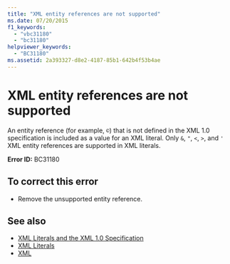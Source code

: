 ```yaml
---
title: "XML entity references are not supported"
ms.date: 07/20/2015
f1_keywords: 
  - "vbc31180"
  - "bc31180"
helpviewer_keywords: 
  - "BC31180"
ms.assetid: 2a393327-d8e2-4187-85b1-642b4f53b4ae
---
```

# XML entity references are not supported
An entity reference (for example, `©`) that is not defined in the XML 1.0 specification is included as a value for an XML literal. Only `&`, `"`, `<`, `>`, and `'` XML entity references are supported in XML literals.  
  
 **Error ID:** BC31180  
  
## To correct this error  
  
- Remove the unsupported entity reference.  
  
## See also

- [XML Literals and the XML 1.0 Specification](../../../visual-basic/programming-guide/language-features/xml/xml-literals-and-the-xml-1-0-specification.md)
- [XML Literals](../../../visual-basic/language-reference/xml-literals/index.md)
- [XML](../../../visual-basic/programming-guide/language-features/xml/index.md)
